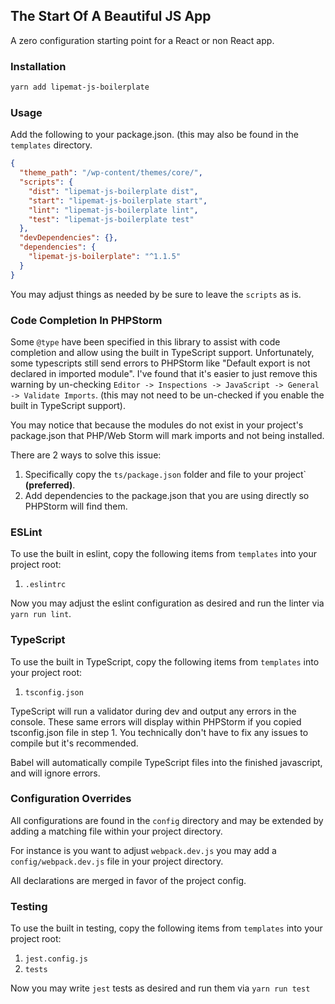 ## The Start Of A Beautiful JS App

A zero configuration starting point for  a React or non React app. 

### Installation
```bash
yarn add lipemat-js-boilerplate
```

### Usage
Add the following to your package.json. (this may also be found in the `templates` directory.

```json
{
  "theme_path": "/wp-content/themes/core/",
  "scripts": {
    "dist": "lipemat-js-boilerplate dist",
    "start": "lipemat-js-boilerplate start",
    "lint": "lipemat-js-boilerplate lint",
    "test": "lipemat-js-boilerplate test"
  },
  "devDependencies": {},
  "dependencies": {
    "lipemat-js-boilerplate": "^1.1.5"
  }
}

```

You may adjust things as needed by be sure to leave the `scripts` as is.

### Code Completion In PHPStorm
Some `@type` have been specified in this library to assist with code completion and allow using the built in TypeScript support. Unfortunately, some typescripts still send errors to PHPStorm like "Default export is not declared in imported module". I've found that it's easier to just remove this warning by un-checking `Editor -> Inspections -> JavaScript -> General -> Validate Imports`. (this may not need to be un-checked if you enable the built in TypeScript support).

You may notice that because the modules do not exist in your project's package.json that PHP/Web Storm will mark imports and not being installed.

There are 2 ways to solve this issue:
1. Specifically copy the `ts/package.json` folder and file to your project` **(preferred)**.
2. Add dependencies to the package.json that you are using directly so PHPStorm will find them.

### ESLint
To use the built in eslint, copy the following items from `templates` into your project root:
1. `.eslintrc`

Now you may adjust the eslint configuration as desired and run the linter via `yarn run lint`.

### TypeScript
To use the built in TypeScript, copy the following items from `templates` into your project root:
1. `tsconfig.json`

TypeScript will run a validator during dev and output any errors in the console. These same errors will display within PHPStorm if you copied tsconfig.json file in step 1. You technically don't have to fix any issues to compile but it's recommended. 

Babel will automatically compile TypeScript files into the finished javascript, and will ignore errors. 

### Configuration Overrides
All configurations are found in the `config` directory and may be extended by adding a matching file within your project directory.

For instance is you want to adjust `webpack.dev.js` you may add a `config/webpack.dev.js` file in your project directory.

All declarations are merged in favor of the project config.

### Testing
To use the built in testing, copy the following items from `templates` into your project root:
1. `jest.config.js`
2. `tests`

Now you may write `jest` tests as desired and run them via `yarn run test` 

